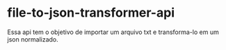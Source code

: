 # file-to-json-transformer-api
Essa api tem o objetivo de importar um arquivo txt e transforma-lo em um json normalizado.
